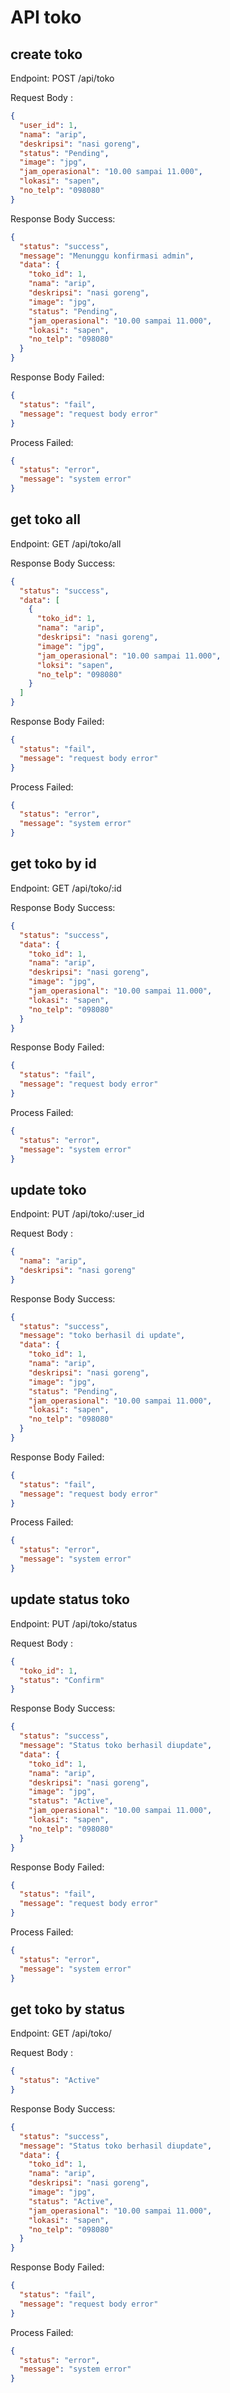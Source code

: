# API toko

## create toko

Endpoint: POST /api/toko

Request Body :

```json
{
  "user_id": 1,
  "nama": "arip",
  "deskripsi": "nasi goreng",
  "status": "Pending",
  "image": "jpg",
  "jam_operasional": "10.00 sampai 11.000",
  "lokasi": "sapen",
  "no_telp": "098080"
}
```

Response Body Success:

```json
{
  "status": "success",
  "message": "Menunggu konfirmasi admin",
  "data": {
    "toko_id": 1,
    "nama": "arip",
    "deskripsi": "nasi goreng",
    "image": "jpg",
    "status": "Pending",
    "jam_operasional": "10.00 sampai 11.000",
    "lokasi": "sapen",
    "no_telp": "098080"
  }
}
```

Response Body Failed:

```json
{
  "status": "fail",
  "message": "request body error"
}
```

Process Failed:

```json
{
  "status": "error",
  "message": "system error"
}
```

## get toko all

Endpoint: GET /api/toko/all

Response Body Success:

```json
{
  "status": "success",
  "data": [
    {
      "toko_id": 1,
      "nama": "arip",
      "deskripsi": "nasi goreng",
      "image": "jpg",
      "jam_operasional": "10.00 sampai 11.000",
      "loksi": "sapen",
      "no_telp": "098080"
    }
  ]
}
```

Response Body Failed:

```json
{
  "status": "fail",
  "message": "request body error"
}
```

Process Failed:

```json
{
  "status": "error",
  "message": "system error"
}
```

## get toko by id

Endpoint: GET /api/toko/:id

Response Body Success:

```json
{
  "status": "success",
  "data": {
    "toko_id": 1,
    "nama": "arip",
    "deskripsi": "nasi goreng",
    "image": "jpg",
    "jam_operasional": "10.00 sampai 11.000",
    "lokasi": "sapen",
    "no_telp": "098080"
  }
}
```

Response Body Failed:

```json
{
  "status": "fail",
  "message": "request body error"
}
```

Process Failed:

```json
{
  "status": "error",
  "message": "system error"
}
```

## update toko

Endpoint: PUT /api/toko/:user_id

Request Body :

```json
{
  "nama": "arip",
  "deskripsi": "nasi goreng"
}
```

Response Body Success:

```json
{
  "status": "success",
  "message": "toko berhasil di update",
  "data": {
    "toko_id": 1,
    "nama": "arip",
    "deskripsi": "nasi goreng",
    "image": "jpg",
    "status": "Pending",
    "jam_operasional": "10.00 sampai 11.000",
    "lokasi": "sapen",
    "no_telp": "098080"
  }
}
```

Response Body Failed:

```json
{
  "status": "fail",
  "message": "request body error"
}
```

Process Failed:

```json
{
  "status": "error",
  "message": "system error"
}
```

## update status toko

Endpoint: PUT /api/toko/status

Request Body :

```json
{
  "toko_id": 1,
  "status": "Confirm"
}
```

Response Body Success:

```json
{
  "status": "success",
  "message": "Status toko berhasil diupdate",
  "data": {
    "toko_id": 1,
    "nama": "arip",
    "deskripsi": "nasi goreng",
    "image": "jpg",
    "status": "Active",
    "jam_operasional": "10.00 sampai 11.000",
    "lokasi": "sapen",
    "no_telp": "098080"
  }
}
```

Response Body Failed:

```json
{
  "status": "fail",
  "message": "request body error"
}
```

Process Failed:

```json
{
  "status": "error",
  "message": "system error"
}
```

## get toko by status

Endpoint: GET /api/toko/

Request Body :

```json
{
  "status": "Active"
}
```

Response Body Success:

```json
{
  "status": "success",
  "message": "Status toko berhasil diupdate",
  "data": {
    "toko_id": 1,
    "nama": "arip",
    "deskripsi": "nasi goreng",
    "image": "jpg",
    "status": "Active",
    "jam_operasional": "10.00 sampai 11.000",
    "lokasi": "sapen",
    "no_telp": "098080"
  }
}
```

Response Body Failed:

```json
{
  "status": "fail",
  "message": "request body error"
}
```

Process Failed:

```json
{
  "status": "error",
  "message": "system error"
}
```
